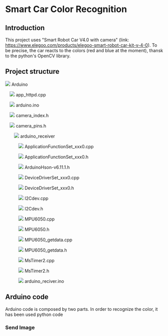 # Smart Car Color Recognition
## Introduction
This project uses "Smart Robot Car V4.0 with camera" (link: https://www.elegoo.com/products/elegoo-smart-robot-car-kit-v-4-0).
To be precise, the car reacts to the colors (red and blue at the moment), thansk to the python's OpenCV library. 
## Project structure
<img src="https://img.icons8.com/color/20/000000/folder-invoices--v1.png"/> Arduino

&emsp;<img src="https://img.icons8.com/plasticine/20/000000/file.png"/> app_httpd.cpp

&emsp;<img src="https://img.icons8.com/plasticine/20/000000/file.png"/> arduino.ino

&emsp;<img src="https://img.icons8.com/plasticine/20/000000/file.png"/> camera_index.h

&emsp;<img src="https://img.icons8.com/plasticine/20/000000/file.png"/> camera_pins.h
 
&emsp;&emsp;<img src="https://img.icons8.com/color/20/000000/folder-invoices--v1.png"/> arduino_receiver

&emsp;&emsp;&emsp;<img src="https://img.icons8.com/plasticine/20/000000/file.png"/> ApplicationFunctionSet_xxx0.cpp

&emsp;&emsp;&emsp;<img src="https://img.icons8.com/plasticine/20/000000/file.png"/> ApplicationFunctionSet_xxx0.h

&emsp;&emsp;&emsp;<img src="https://img.icons8.com/plasticine/20/000000/file.png"/> ArduinoHson-v6.11.1.h

&emsp;&emsp;&emsp;<img src="https://img.icons8.com/plasticine/20/000000/file.png"/> DeviceDriverSet_xxx0.cpp

&emsp;&emsp;&emsp;<img src="https://img.icons8.com/plasticine/20/000000/file.png"/> DeviceDriverSet_xxx0.h

&emsp;&emsp;&emsp;<img src="https://img.icons8.com/plasticine/20/000000/file.png"/> I2Cdev.cpp

&emsp;&emsp;&emsp;<img src="https://img.icons8.com/plasticine/20/000000/file.png"/> I2Cdev.h

&emsp;&emsp;&emsp;<img src="https://img.icons8.com/plasticine/20/000000/file.png"/> MPU6050.cpp

&emsp;&emsp;&emsp;<img src="https://img.icons8.com/plasticine/20/000000/file.png"/> MPU6050.h

&emsp;&emsp;&emsp;<img src="https://img.icons8.com/plasticine/20/000000/file.png"/> MPU6050_getdata.cpp

&emsp;&emsp;&emsp;<img src="https://img.icons8.com/plasticine/20/000000/file.png"/> MPU6050_getdata.h

&emsp;&emsp;&emsp;<img src="https://img.icons8.com/plasticine/20/000000/file.png"/> MsTimer2.cpp

&emsp;&emsp;&emsp;<img src="https://img.icons8.com/plasticine/20/000000/file.png"/> MsTimer2.h

&emsp;&emsp;&emsp;<img src="https://img.icons8.com/plasticine/20/000000/file.png"/> arduino_reciver.ino

## Arduino code
Arduino code is composed by two parts. In order to recognize the color, it has been used python code
### Send Image
